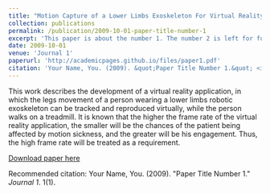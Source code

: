 ```yaml
---
title: "Motion Capture of a Lower Limbs Exoskeleton For Virtual Reality Application with a Treadmill"
collection: publications
permalink: /publication/2009-10-01-paper-title-number-1
excerpt: 'This paper is about the number 1. The number 2 is left for future work.'
date: 2009-10-01
venue: 'Journal 1'
paperurl: 'http://academicpages.github.io/files/paper1.pdf'
citation: 'Your Name, You. (2009). &quot;Paper Title Number 1.&quot; <i>Journal 1</i>. 1(1).'
---
```

This work describes the development of a virtual reality application, in which the legs movement of a person wearing a
lower limbs robotic exoskeleton can be tracked and reproduced virtually, while the person walks on a treadmill. It is
known that the higher the frame rate of the virtual reality application, the smaller will be the chances of the patient
being affected by motion sickness, and the greater will be his engagement. Thus, the high frame rate will be treated as a
requirement.

[Download paper here](http://academicpages.github.io/files/paper1.pdf)

Recommended citation: Your Name, You. (2009). "Paper Title Number 1." <i>Journal 1</i>. 1(1).